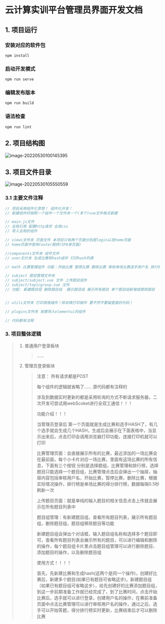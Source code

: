 # 云计算实训平台管理员界面开发文档

## 1. 项目运行

### 安装对应的软件包

```
npm install
```

### 启动开发模式
```
npm run serve
```

### 编辑发布版本
```
npm run build
```

### 语法检查
```
npm run lint
```

## 2. 项目结构图

![image-20220530100145395](C:\Users\ASUS\AppData\Roaming\Typora\typora-user-images\image-20220530100145395.png)

## 3. 项目文件目录

![image-20220530105550559](C:\Users\ASUS\AppData\Roaming\Typora\typora-user-images\image-20220530105550559.png)

### 3.1 主要文件注释

```js
// 项目采用组件化思想！ 组件化开发！
// 新建组件时按照一个组件一个文件夹一个(多个)vue文件格式新建

// main.js文件
// 全局引用 配置http请求 全局css 
// 导入全局的组件 

// views文件夹 页面文件 本项目只有两个页面分别是login以及home页面
// home页面中使用router跳转(SPA单页面)

//components文件夹 组件文件
// user文价夹 生成比赛和hash组件 打印hash列表

// math 比赛管理组件 功能：开始比赛 暂停比赛 删除比赛 审核单场比赛选手用户名 排行榜 添加题目组 ……

// subject 题目管理文件夹
// subject/subject.vue 文件 上传题目组件
// subject/topicgroup.vue 文件 
// 功能: 新建题目组 删除题目组  展示题目组 展示所有题目 单个题目组新增或移除题目 


// utils文件夹 打印表格插件！除非换打印插件 要不然不要碰里面的代码！

// plugins文件夹 按需导入elementui的组件

// 代码都有注释
```









### 3.  项目整体逻辑

> 1. 普通用户登录板块
>
>    > ……
>
> 2. 管理员登录板块
>
>    > 注意： 所有请求都是POST
>    >
>    > 每个组件的逻辑就省略了…… 源代码都有注释的
>    >
>    > 涉及到数据实时更新的都是采用轮询的方式不断请求服务器，二次开发可尝试用webScoket进行全双工通信！！！
>    >
>    > 功能介绍！！！
>    >
>    > 
>    >
>    > 当管理员登录后 第一个页面就是生成比赛和选手HASH了，有几个选手就会生成几个HASH，生成后会展示在下面表格中，当显示出来后，点击打印会调用浏览器打印功能，连接打印机就可以打印
>    >
>    > 
>    >
>    > 比赛管理页面：会直接展示所有的比赛，最近添加的一场比赛会在最前面，每个小卡片对应一场比赛，里面有这场比赛的所有信息，下面有三个按钮 分别是选择题组，比赛管理和排行榜，选择题目只能选择一个题目组，比赛管理点击后会弹出一个抽屉，抽屉内容包括审核用户名，开始比赛，暂停比赛，删除比赛，根据实际情况操作，排行榜是单场比赛的得分排行榜，数据每隔0.5秒刷新一次
>    >
>    > 
>    >
>    > 上传题目页面：就是单纯的输入题目的相关信息点击上传就会展示在所有题目列表中 
>    >
>    > 
>    >
>    > 题目组管理：有新建题目组，查看所有题目列表，展示所有题目组，删除题目组，题目组移除题目等功能
>    >
>    > 新建题目组会弹出个对话框，输入题目组名称和选择多个题目即可，查看所有题目列表会展示所有的题目，可以进行编辑和删除的操作，每个题目组卡片里点击题目组管理可以进行删除题目、添加题目的操作，以及删除题目组
>    >
>    > 
>    >
>    > 使用方式！！！！
>    >
>    > 首先，先新建比赛和生成hash(这两个是同一个操作)，创建好比赛后，新建多个题目(如果已有题目可省略这步)，新建题目组（如果已有题目组可省略这步），给先创建好的比赛添加题目组，到这一步前期准备工作就已经完成了，到了比赛时间，点击开始比赛后，选手就可以进行登录，创建用户名的操作，在赛前准备页面中点击比赛管理可以进行审核用户名的操作，通过之后，选手可以开始答题，得分排行榜实时更新，比赛结束后才可以删除比赛
>    >
>    > 

